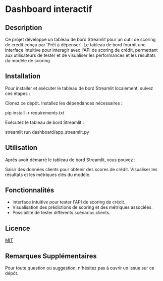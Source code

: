 # Dashboard interactif

## Description

Ce projet développe un tableau de bord Streamlit pour un outil de scoring de crédit conçu par 'Prêt à dépenser'. Le tableau de bord fournit une interface intuitive pour interagir avec l'API de scoring de crédit, permettant aux utilisateurs de tester et de visualiser les performances et les résultats du modèle de scoring.

## Installation
Pour installer et exécuter le tableau de bord Streamlit localement, suivez ces étapes :

Clonez ce dépôt.
Installez les dépendances nécessaires :

pip install -r requirements.txt

Exécutez le tableau de bord Streamlit :

streamlit run dashboard/app_streamlit.py

## Utilisation
Après avoir démarré le tableau de bord Streamlit, vous pouvez :

Saisir des données clients pour obtenir des scores de crédit.
Visualiser les résultats et les métriques clés du modèle.

## Fonctionnalités
- Interface intuitive pour tester l'API de scoring de crédit.
- Visualisation des prédictions de scoring et des métriques associées.
- Possibilité de tester différents scénarios clients.

## Licence
[MIT](https://choosealicense.com/licenses/mit/)

## Remarques Supplémentaires
Pour toute question ou suggestion, n'hésitez pas à ouvrir un issue sur ce dépôt.
